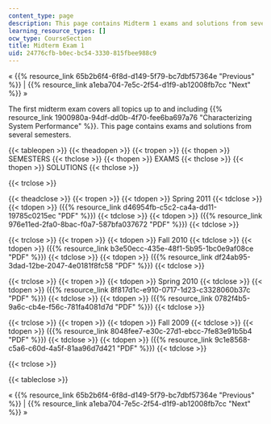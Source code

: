 ```yaml
---
content_type: page
description: This page contains Midterm 1 exams and solutions from several semesters.
learning_resource_types: []
ocw_type: CourseSection
title: Midterm Exam 1
uid: 24776cfb-b0ec-bc54-3330-815fbee988c9
---
```


« {{% resource_link 65b2b6f4-6f8d-d149-5f79-bc7dbf57364e "Previous" %}} | {{% resource_link a1eba704-7e5c-2f54-d1f9-ab12008fb7cc "Next" %}} »

The first midterm exam covers all topics up to and including {{% resource_link 1900980a-94df-dd0b-4f70-fee6ba697a76 "Characterizing System Performance" %}}. This page contains exams and solutions from several semesters.

{{< tableopen >}}
{{< theadopen >}}
{{< tropen >}}
{{< thopen >}}
SEMESTERS
{{< thclose >}}
{{< thopen >}}
EXAMS
{{< thclose >}}
{{< thopen >}}
SOLUTIONS
{{< thclose >}}

{{< trclose >}}

{{< theadclose >}}
{{< tropen >}}
{{< tdopen >}}
Spring 2011
{{< tdclose >}}
{{< tdopen >}}
({{% resource_link d46954fb-c5c2-ca4a-dd11-19785c0215ec "PDF" %}})
{{< tdclose >}}
{{< tdopen >}}
({{% resource_link 976e11ed-2fa0-8bac-f0a7-587bfa037672 "PDF" %}})
{{< tdclose >}}

{{< trclose >}}
{{< tropen >}}
{{< tdopen >}}
Fall 2010
{{< tdclose >}}
{{< tdopen >}}
({{% resource_link b3e50ecc-435e-48f1-5b95-1bc0e9af08ce "PDF" %}})
{{< tdclose >}}
{{< tdopen >}}
({{% resource_link df24ab95-3dad-12be-2047-4e0181f8fc58 "PDF" %}})
{{< tdclose >}}

{{< trclose >}}
{{< tropen >}}
{{< tdopen >}}
Spring 2010
{{< tdclose >}}
{{< tdopen >}}
({{% resource_link 8f817d1c-e910-0717-1d23-c3328060b37c "PDF" %}})
{{< tdclose >}}
{{< tdopen >}}
({{% resource_link 0782f4b5-9a6c-cb4e-f56c-781fa4081d7d "PDF" %}})
{{< tdclose >}}

{{< trclose >}}
{{< tropen >}}
{{< tdopen >}}
Fall 2009
{{< tdclose >}}
{{< tdopen >}}
({{% resource_link 8048fee7-e30c-27d1-ebcc-7fe83e91b5b4 "PDF" %}})
{{< tdclose >}}
{{< tdopen >}}
({{% resource_link 9c1e8568-c5a6-c60d-4a5f-81aa96d7d421 "PDF" %}})
{{< tdclose >}}

{{< trclose >}}

{{< tableclose >}}

« {{% resource_link 65b2b6f4-6f8d-d149-5f79-bc7dbf57364e "Previous" %}} | {{% resource_link a1eba704-7e5c-2f54-d1f9-ab12008fb7cc "Next" %}} »